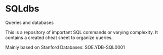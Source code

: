 # SQLdbs
Queries and databases

This is a repository of important SQL commands or varying complexity.
It contains a created cheat sheet to organize queries.

Mainly based on Stanford Databases: SOE.YDB-SQL0001
